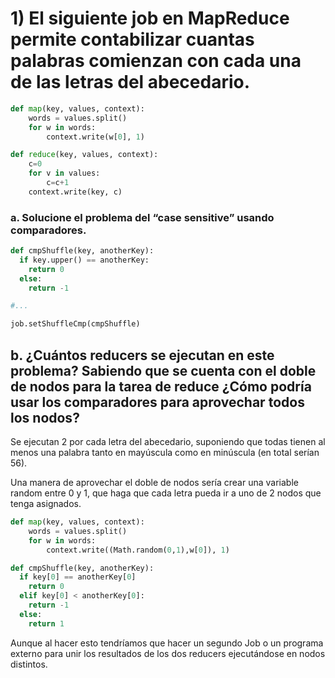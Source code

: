 # 1) El siguiente job en MapReduce permite contabilizar cuantas palabras comienzan con cada una de las letras del abecedario.
```python
def map(key, values, context):
    words = values.split()
    for w in words:
        context.write(w[0], 1)

def reduce(key, values, context):
    c=0
    for v in values:
        c=c+1
    context.write(key, c)
```
### a. Solucione el problema del “case sensitive” usando comparadores.
```python
def cmpShuffle(key, anotherKey):
  if key.upper() == anotherKey:
    return 0
  else:
    return -1

#...

job.setShuffleCmp(cmpShuffle)
```
## b. ¿Cuántos reducers se ejecutan en este problema? Sabiendo que se cuenta con el doble de nodos para la tarea de reduce ¿Cómo podría usar los comparadores para aprovechar todos los nodos?

Se ejecutan 2 por cada letra del abecedario, suponiendo que todas tienen al menos una palabra tanto en mayúscula como en minúscula (en total serían 56).

Una manera de aprovechar el doble de nodos sería crear una variable random entre 0 y 1, que haga que cada letra pueda ir a uno de 2 nodos que tenga asignados.

```python
def map(key, values, context):
    words = values.split()
    for w in words:
        context.write((Math.random(0,1),w[0]), 1)

def cmpShuffle(key, anotherKey):
  if key[0] == anotherKey[0]
    return 0
  elif key[0] < anotherKey[0]:
    return -1
  else:
    return 1
```
Aunque al hacer esto tendríamos que hacer un segundo Job o un programa externo para unir los resultados de los dos reducers ejecutándose en nodos distintos.

